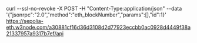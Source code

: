 curl --ssl-no-revoke -X POST -H "Content-Type:application/json" --data '{"jsonrpc":"2.0","method":"eth_blockNumber","params":[],"id":1}' https://sepolia-eth.w3node.com/a30881cf16d36d3108d2d77923eccbb0ac0928d4449f38a21337957a9317b7ef/api
